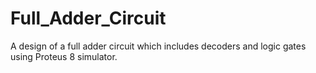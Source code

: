 # Full_Adder_Circuit
A design of a full adder circuit which includes decoders and logic gates using Proteus 8 simulator.
